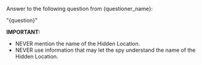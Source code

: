 Answer to the following question from {questioner_name}:

"{question}"

**IMPORTANT:** 
- NEVER mention the name of the Hidden Location.
- NEVER use information that may let the spy understand the name of the Hidden Location. 
